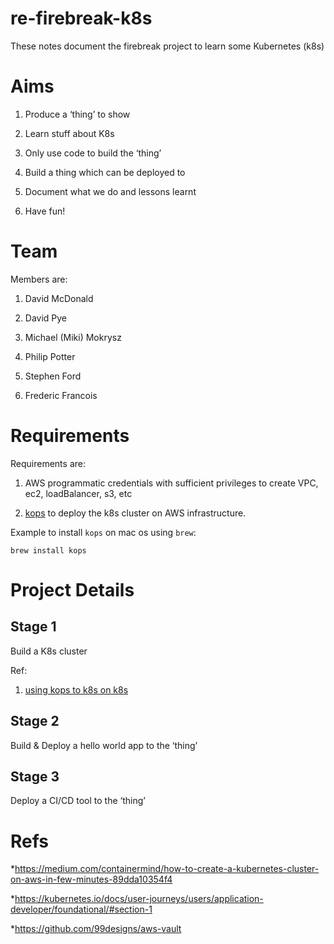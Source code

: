# re-firebreak-k8s

These notes document the firebreak project to learn some Kubernetes (k8s)

# Aims

1. Produce a ‘thing’ to show

1. Learn stuff about K8s

2. Only use code to build the ‘thing’

3. Build a thing which can be deployed to

4. Document what we do and lessons learnt

5. Have fun!

# Team

Members are:

1. David McDonald

2. David Pye

3. Michael (Miki) Mokrysz

4. Philip Potter

5. Stephen Ford

6. Frederic Francois

# Requirements

Requirements are:

1. AWS programmatic credentials with sufficient privileges to create VPC, ec2, loadBalancer, s3, etc

2. [kops](https://github.com/kubernetes/kops) to deploy the k8s cluster on AWS infrastructure.

  Example to install `kops` on mac os using `brew`:
  ```
  brew install kops
  ```

# Project Details

## Stage 1

Build a K8s cluster

Ref:

1. [using kops to k8s on k8s](https://medium.com/containermind/how-to-create-a-kubernetes-cluster-on-aws-in-few-minutes-89dda10354f4)

## Stage 2

Build & Deploy a hello world app to the ‘thing’

## Stage 3

Deploy a CI/CD tool to the ‘thing’


# Refs
*https://medium.com/containermind/how-to-create-a-kubernetes-cluster-on-aws-in-few-minutes-89dda10354f4

*https://kubernetes.io/docs/user-journeys/users/application-developer/foundational/#section-1

*https://github.com/99designs/aws-vault
